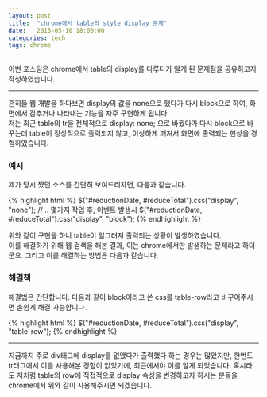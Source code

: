 ```yaml
---
layout: post
title:  "chrome에서 table의 style display 문제"
date:   2015-05-10 18:00:00
categories: tech
tags: chrome
---
```


이번 포스팅은 chrome에서 table의 display를 다루다가 알게 된 문제점을 공유하고자 작성하였습니다.

---

흔히들 웹 개발을 하다보면 display의 값을 none으로 했다가 다시 block으로 하여, 화면에서 감추거나 나타내는 기능을 자주 구현하게 됩니다.  
저는 최근 table의 tr을 전체적으로 display: none; 으로 바꿨다가 다시 block으로 바꾸는데 table이 정상적으로 출력되지 않고, 이상하게 깨져서 화면에 출력되는 현상을 경험하였습니다.

### 예시

제가 당시 짰던 소스를 간단히 보여드리자면, 다음과 같습니다.

{% highlight html %}
$("#reductionDate, #reduceTotal").css("display", "none");
// .. 몇가지 작업 후, 이벤트 발생시
$("#reductionDate, #reduceTotal").css("display", "block");
{% endhighlight %}
  
위와 같이 구현을 하니 table이 일그러져 출력되는 상황이 발생하였습니다.  
이를 해결하기 위해 웹 검색을 해본 결과, 이는 chrome에서만 발생하는 문제라고 하더군요.
그리고 이를 해결하는 방법은 다음과 같습니다.
 
### 해결책

해결법은 간단합니다. 다음과 같이 block이라고 쓴 css를 table-row라고 바꾸어주시면 손쉽게 해결 가능합니다. 
  
{% highlight html %}
$("#reductionDate, #reduceTotal").css("display", "table-row");
{% endhighlight %}
  
---

지금까지 주로 div태그에 display를 없앴다가 출력했다 하는 경우는 많았지만, 한번도 tr태그에서 이를 사용해본 경험이 없었기에, 최근에서야 이를 알게 되었습니다. 혹시라도 저처럼 table의 row에 직접적으로 display 속성을 변경하고자 하시는 분들을 chrome에서 위와 같이 사용해주시면 되겠습니다.